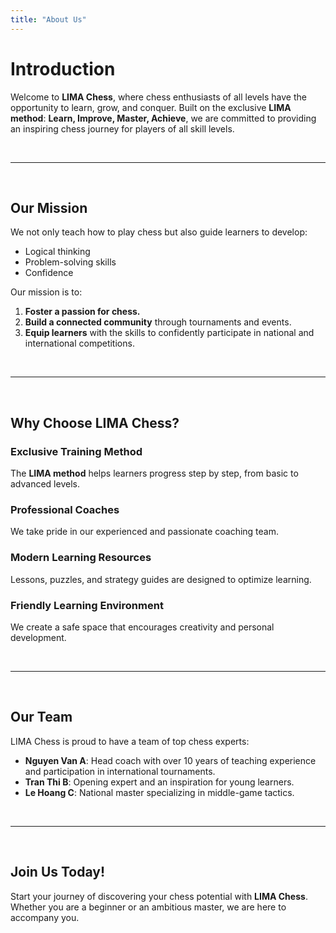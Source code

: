 ```yaml
---
title: "About Us"
---
```


# Introduction

Welcome to **LIMA Chess**, where chess enthusiasts of all levels have the opportunity to learn, grow, and conquer. Built on the exclusive **LIMA method**: **Learn, Improve, Master, Achieve**, we are committed to providing an inspiring chess journey for players of all skill levels.

&nbsp;

---

&nbsp;

## Our Mission

We not only teach how to play chess but also guide learners to develop:

- Logical thinking
- Problem-solving skills
- Confidence

Our mission is to:

1. **Foster a passion for chess.**
2. **Build a connected community** through tournaments and events.
3. **Equip learners** with the skills to confidently participate in national and international competitions.

&nbsp;

---

&nbsp;

## Why Choose LIMA Chess?

### **Exclusive Training Method**
The **LIMA method** helps learners progress step by step, from basic to advanced levels.

### **Professional Coaches**
We take pride in our experienced and passionate coaching team.

### **Modern Learning Resources**
Lessons, puzzles, and strategy guides are designed to optimize learning.

### **Friendly Learning Environment**
We create a safe space that encourages creativity and personal development.

&nbsp;

---

&nbsp;

## Our Team

LIMA Chess is proud to have a team of top chess experts:

- **Nguyen Van A**: Head coach with over 10 years of teaching experience and participation in international tournaments.
- **Tran Thi B**: Opening expert and an inspiration for young learners.
- **Le Hoang C**: National master specializing in middle-game tactics.

&nbsp;

---

&nbsp;

## Join Us Today!

Start your journey of discovering your chess potential with **LIMA Chess**. Whether you are a beginner or an ambitious master, we are here to accompany you.
